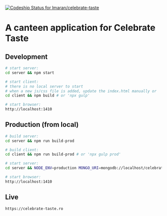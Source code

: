 [ ![Codeship Status for lmaran/celebrate-taste](https://codeship.com/projects/81058240-1769-0133-c3e2-06c83ac03245/status?branch=master)](https://codeship.com/projects/93583)

# A canteen application for Celebrate Taste

## Development

```bash
# start server:
cd server && npm start

# start client:
# there is no local server to start
# when a new js/css file is added, update the index.html manually or
cd client && npm build # or 'npx gulp'

# start browser:
http://localhost:1410
```

## Production (from local)

```bash
# build server:
cd server && npm run build-prod

# build client:
cd client && npm run build-prod # or 'npx gulp prod'

# start server:
cd server && NODE_ENV=production MONGO_URI=mongodb://localhost/celebrate-taste-dev PORT=1411 node dist/server.js

# start browser:
http://localhost:1410
```

## Live

```bash
https://celebrate-taste.ro
```
